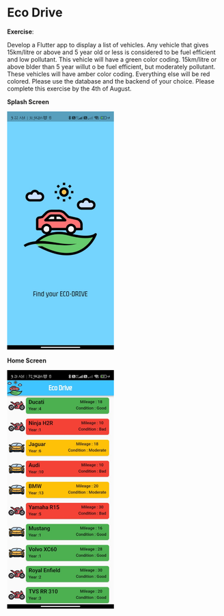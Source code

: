 # Eco Drive

**Exercise**: 

Develop a Flutter app to display a list of vehicles.
Any vehicle that gives 15km/litre or above and 5 year old or less
is considered to be fuel efficient and low pollutant. This vehicle will 
have a green color coding. 15km/litre or above blder than 5 year willut o
be fuel efficient, but moderately pollutant. These vehicles will have amber 
color coding. Everything else will be red colored.
Please use the database and the backend of your choice. Please complete this exercise by the 4th of August.</br>

**Splash Screen** 

<img src ="assets/images/ecoDrive1.jpg" width="250"/>  

**Home Screen**

<img src ="assets/images/ecoDrive2.jpg" width="250"/>
